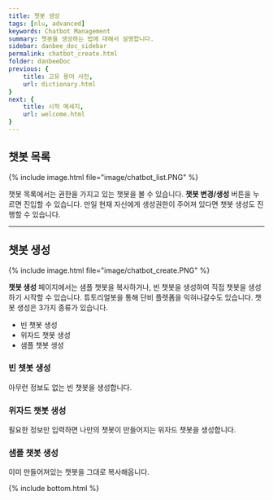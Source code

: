 ```yaml
---
title: 챗봇 생성
tags: [nlu, advanced]
keywords: Chatbot Management
summary: 챗봇을 생성하는 법에 대해서 설명합니다.
sidebar: danbee_doc_sidebar
permalink: chatbot_create.html
folder: danbeeDoc
previous: {
    title: 고유 용어 사전,
    url: dictionary.html
}
next: {
    title: 시작 메세지,
    url: welcome.html
}
---
```


## 챗봇 목록

{% include image.html file="image/chatbot_list.PNG" %}

챗봇 목록에서는 권한을 가지고 있는 챗봇을 볼 수 있습니다. **챗봇 변경/생성** 버튼을 누르면 진입할 수 있습니다. 만일 현재 자신에게 생성권한이 주어져 있다면 챗봇 생성도 진행할 수 있습니다. 

--------------

## 챗봇 생성

{% include image.html file="image/chatbot_create.PNG" %}

**챗봇 생성** 페이지에서는 샘플 챗봇을 복사하거나, 빈 챗봇을 생성하여 직접 챗봇을 생성하기 시작할 수 있습니다. 튜토리얼봇을 통해 단비 플렛폼을 익혀나갈수도 있습니다. 챗봇 생성은 3가지 종류가 있습니다.

 - 빈 챗봇 생성
 - 위자드 챗봇 생성
 - 샘플 챗봇 생성

### 빈 챗봇 생성

아무런 정보도 없는 빈 챗봇을 생성합니다.

### 위자드 챗봇 생성

필요한 정보만 입력하면 나만의 챗봇이 만들어지는 위자드 챗봇을 생성합니다.

### 샘플 챗봇 생성

이미 만들어져있는 챗봇을 그대로 복사해옵니다.



{% include bottom.html %}






